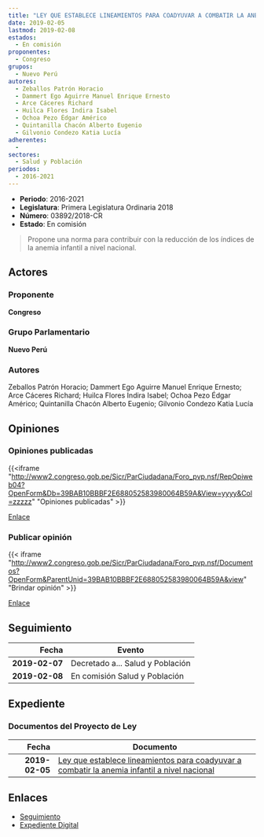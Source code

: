 ```yaml
---
title: "LEY QUE ESTABLECE LINEAMIENTOS PARA COADYUVAR A COMBATIR LA ANEMIA INFANTIL A NIVEL NACIONAL"
date: 2019-02-05
lastmod: 2019-02-08
estados: 
  - En comisión
proponentes: 
  - Congreso
grupos: 
  - Nuevo Perú
autores: 
  - Zeballos Patrón Horacio
  - Dammert Ego Aguirre Manuel Enrique Ernesto
  - Arce Cáceres Richard
  - Huilca Flores Indira Isabel
  - Ochoa Pezo Édgar Américo
  - Quintanilla Chacón Alberto Eugenio
  - Gilvonio Condezo Katia Lucía
adherentes: 
  - 
sectores: 
  - Salud y Población
periodos: 
  - 2016-2021
---
```


- **Periodo**: 2016-2021
- **Legislatura**: Primera Legislatura Ordinaria 2018
- **Número**: 03892/2018-CR
- **Estado**: En comisión

> Propone una norma para contribuir con la reducción de los índices de la anemia infantil a nivel nacional.


## Actores

### Proponente

**Congreso**

### Grupo Parlamentario

**Nuevo Perú**

### Autores

Zeballos Patrón Horacio; Dammert Ego Aguirre Manuel Enrique Ernesto; Arce Cáceres Richard; Huilca Flores Indira Isabel; Ochoa Pezo Édgar Américo; Quintanilla Chacón Alberto Eugenio; Gilvonio Condezo Katia Lucía


## Opiniones

### Opiniones publicadas

{{<iframe "http://www2.congreso.gob.pe/Sicr/ParCiudadana/Foro_pvp.nsf/RepOpiweb04?OpenForm&Db=39BAB10BBBF2E688052583980064B59A&View=yyyy&Col=zzzzz" "Opiniones publicadas" >}}

[Enlace](http://www2.congreso.gob.pe/Sicr/ParCiudadana/Foro_pvp.nsf/RepOpiweb04?OpenForm&Db=39BAB10BBBF2E688052583980064B59A&View=yyyy&Col=zzzzz)
### Publicar opinión

{{< iframe "http://www2.congreso.gob.pe/Sicr/ParCiudadana/Foro_pvp.nsf/Documentos?OpenForm&ParentUnid=39BAB10BBBF2E688052583980064B59A&view" "Brindar opinión" >}}

[Enlace](http://www2.congreso.gob.pe/Sicr/ParCiudadana/Foro_pvp.nsf/Documentos?OpenForm&ParentUnid=39BAB10BBBF2E688052583980064B59A&view)

## Seguimiento

| Fecha | Evento |
|------:|--------|
| **2019-02-07** | Decretado a... Salud y Población|
| **2019-02-08** | En comisión Salud y Población|


## Expediente


### Documentos del Proyecto de Ley

| Fecha | Documento |
|------:|--------|
| **2019-02-05** | [Ley que establece lineamientos para coadyuvar a combatir la anemia infantil a nivel nacional](http://www.leyes.congreso.gob.pe/Documentos/2016_2021/Proyectos_de_Ley_y_de_Resoluciones_Legislativas/PL0389220190205.pdf) |

## Enlaces 

- [Seguimiento](http://www2.congreso.gob.pe/Sicr/TraDocEstProc/CLProLey2016.nsf/f7fff46988ca05b1052578e100829cc7/8fa62afbe03661c405258398006faefe?OpenDocument)
- [Expediente Digital](http://www2.congreso.gob.pe/Sicr/TraDocEstProc/CLProLey2016.nsf/f7fff46988ca05b1052578e100829cc7/8fa62afbe03661c405258398006faefe?OpenDocument&Click=05257FB7005EB655.eb71d0cf91d8294e05256cdf006b5706/$Body/0.1C6C)

